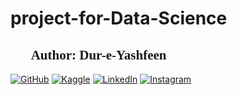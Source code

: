 # project-for-Data-Science

  <h2 style="font-family: 'poppins'; font-weight: bold;">👨‍💻Author: Dur-e-Yashfeen</h2>

[![GitHub](https://img.shields.io/badge/GitHub-Profile-blue?style=for-the-badge&logo=github)](https://github.com/Dur-e-yashfeen)
[![Kaggle](https://img.shields.io/badge/Kaggle-Profile-blue?style=for-the-badge&logo=kaggle)](https://www.kaggle.com/dureyashfeen)
[![LinkedIn](https://img.shields.io/badge/LinkedIn-Profile-blue?style=for-the-badge&logo=linkedin)](https://www.linkedin.com/in/dur-e-yashfeen-b76a19204/) 
[![Instagram](https://img.shields.io/badge/Instagram-Profile-blue?style=for-the-badge&logo=instagram)](https://www.instagram.com/dureyashfeen/) 
